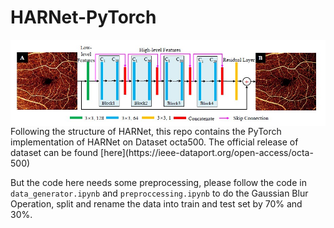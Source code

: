 # HARNet-PyTorch  
<img src="https://github.com/KevynUtopia/HARNet-PyTorch/blob/main/Structure.jpg" align="middle"/>  
Following the structure of HARNet, this repo contains the PyTorch implementation of HARNet on Dataset octa500. The official release of dataset can be found [here](https://ieee-dataport.org/open-access/octa-500)  
  
But the code here needs some preprocessing, please follow the code in `data_generator.ipynb` and `preproccessing.ipynb` to do the Gaussian Blur Operation, split and rename the data into train and test set by 70% and 30%.
